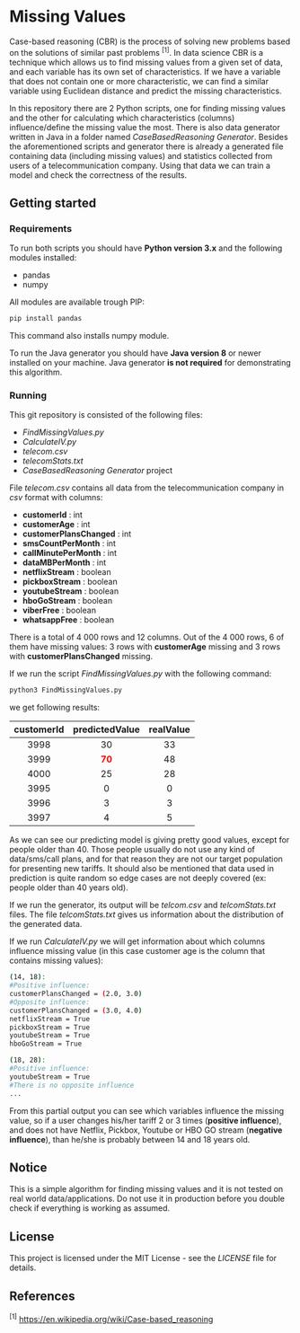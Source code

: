 # Missing Values

Case-based reasoning (CBR) is the process of solving new problems based on the solutions of similar past problems <sup>[1]</sup>. In data science CBR is a technique which allows us to find missing values from a given set of data, and each variable has its own set of characteristics. If we have a variable that does not contain one or more characteristic, we can find a similar variable using Euclidean distance and predict the missing characteristics.

In this repository there are 2 Python scripts, one for finding missing values and the other for calculating which characteristics (columns) influence/define the missing value the most. There is also data generator written in Java in a folder named *CaseBasedReasoning Generator*. Besides the aforementioned scripts and generator there is already a generated file containing data (including missing values) and statistics collected from users of a telecommunication company. Using that data we can train a model and check the correctness of the results.

## Getting started

### Requirements

To run both scripts you should have **Python version 3.x** and the following modules installed:

- pandas
- numpy

All modules are available trough PIP:

```bash
pip install pandas
```

This command also installs numpy module.

To run the Java generator you should have **Java version 8** or newer installed on your machine. Java generator **is not required** for demonstrating this algorithm.

### Running

This git repository is consisted of the following files:

- *FindMissingValues.py*
- *CalculateIV.py*
- *telecom.csv*
- *telecomStats.txt*
- *CaseBasedReasoning Generator* project

File *telecom.csv* contains all data from the telecommunication company in *csv* format with columns:

- **customerId** : int
- **customerAge** : int
- **customerPlansChanged** : int
- **smsCountPerMonth** : int
- **callMinutePerMonth** : int
- **dataMBPerMonth** : int
- **netflixStream** : boolean
- **pickboxStream** : boolean
- **youtubeStream** : boolean
- **hboGoStream** : boolean
- **viberFree** : boolean
- **whatsappFree** : boolean

There is a total of 4 000 rows and 12 columns. Out of the 4 000 rows, 6 of them have missing values: 3 rows with **customerAge** missing and 3 rows with **customerPlansChanged** missing.

If we run the script *FindMissingValues.py* with the following command:

```bash
python3 FindMissingValues.py
```

we get following results:

customerId | predictedValue | realValue
:---: | :---: | :---:
3998 | 30 | 33
3999 | <span style="color:red">**70**</span> | 48
4000 | 25 | 28
3995 | 0 | 0
3996 | 3 | 3
3997 | 4 | 5

As we can see our predicting model is giving pretty good values, except for people older than 40. Those people usually do not use any kind of data/sms/call plans, and for that reason they are not our target population for presenting new tariffs. It should also be mentioned that data used in prediction is quite random so edge cases are not deeply covered (ex: people older than 40 years old).

If we run the generator, its output will be *telcom.csv* and *telcomStats.txt* files. The file *telcomStats.txt* gives us information about the distribution of the generated data.

If we run *CalculateIV.py* we will get information about which columns influence missing value (in this case customer age is the column that contains missing values):

```bash
(14, 18):
#Positive influence:
customerPlansChanged = (2.0, 3.0)
#Opposite influence:
customerPlansChanged = (3.0, 4.0)
netflixStream = True
pickboxStream = True
youtubeStream = True
hboGoStream = True

(18, 28):
#Positive influence:
youtubeStream = True
#There is no opposite influence
...
```

From this partial output you can see which variables influence the missing value, so if a user changes his/her tariff 2 or 3 times (**positive influence**), and does not have Netflix, Pickbox, Youtube or HBO GO stream (**negative influence**), than he/she is probably between 14 and 18 years old.

## Notice

This is a simple algorithm for finding missing values and it is not tested on real world data/applications. Do not use it in production before you double check if everything is working as assumed.

## License

This project is licensed under the MIT License - see the *LICENSE* file for details.

## References

<sup>[1]</sup> https://en.wikipedia.org/wiki/Case-based_reasoning